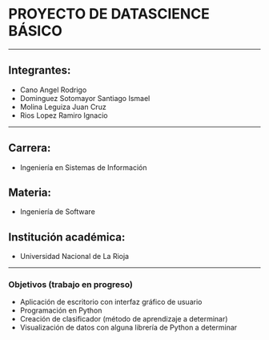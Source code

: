 # PROYECTO DE DATASCIENCE BÁSICO
---
## Integrantes:
- Cano Angel Rodrigo
- Dominguez Sotomayor Santiago Ismael
- Molina Leguiza Juan Cruz
- Rios Lopez Ramiro Ignacio
---
## Carrera:
- Ingeniería en Sistemas de Información
## Materia:
- Ingeniería de Software
## Institución académica:
- Universidad Nacional de La Rioja
---
### Objetivos (trabajo en progreso)
- Aplicación de escritorio con interfaz gráfico de usuario
- Programación en Python
- Creación de clasificador (método de aprendizaje a determinar)
- Visualización de datos con alguna librería de Python a determinar
